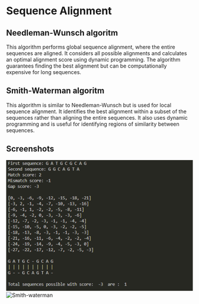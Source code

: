
# Sequence Alignment

## Needleman-Wunsch algoritm
This algorithm performs global sequence alignment, where the entire sequences are aligned. It considers all possible alignments and calculates an optimal alignment score using dynamic programming. The algorithm guarantees finding the best alignment but can be computationally expensive for long sequences.

## Smith-Waterman algoritm
This algorithm is similar to Needleman-Wunsch but is used for local sequence alignment. It identifies the best alignment within a subset of the sequences rather than aligning the entire sequences. It also uses dynamic programming and is useful for identifying regions of similarity between sequences.
## Screenshots

![Needleman-wunsch](../Images/needleman-wunsch.png)
![Smith-waterman](main/Images/smith-waterman.png)

